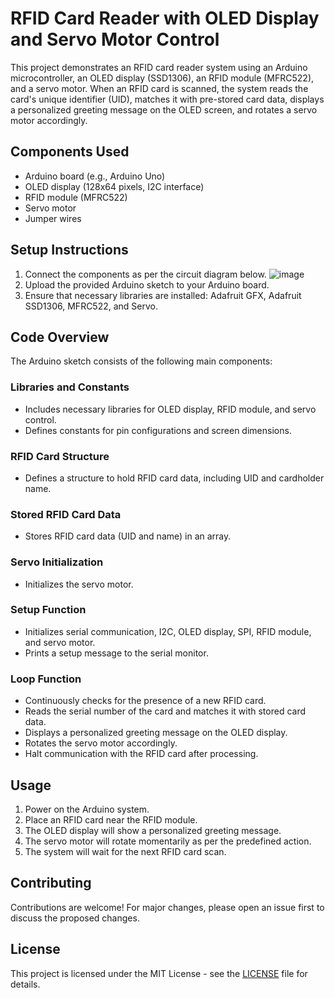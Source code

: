 # RFID Card Reader with OLED Display and Servo Motor Control

This project demonstrates an RFID card reader system using an Arduino microcontroller, an OLED display (SSD1306), an RFID module (MFRC522), and a servo motor. When an RFID card is scanned, the system reads the card's unique identifier (UID), matches it with pre-stored card data, displays a personalized greeting message on the OLED screen, and rotates a servo motor accordingly.

## Components Used
- Arduino board (e.g., Arduino Uno)
- OLED display (128x64 pixels, I2C interface)
- RFID module (MFRC522)
- Servo motor
- Jumper wires

## Setup Instructions
1. Connect the components as per the circuit diagram below.
   ![image](https://github.com/KazuInTheStu/RFID-Door-Lock-with-LCD/assets/123428689/c18f87fc-6ef4-4bdb-8dd4-02fcc7446814)
2. Upload the provided Arduino sketch to your Arduino board.
3. Ensure that necessary libraries are installed: Adafruit GFX, Adafruit SSD1306, MFRC522, and Servo.

## Code Overview
The Arduino sketch consists of the following main components:

### Libraries and Constants
- Includes necessary libraries for OLED display, RFID module, and servo control.
- Defines constants for pin configurations and screen dimensions.

### RFID Card Structure
- Defines a structure to hold RFID card data, including UID and cardholder name.

### Stored RFID Card Data
- Stores RFID card data (UID and name) in an array.

### Servo Initialization
- Initializes the servo motor.

### Setup Function
- Initializes serial communication, I2C, OLED display, SPI, RFID module, and servo motor.
- Prints a setup message to the serial monitor.

### Loop Function
- Continuously checks for the presence of a new RFID card.
- Reads the serial number of the card and matches it with stored card data.
- Displays a personalized greeting message on the OLED display.
- Rotates the servo motor accordingly.
- Halt communication with the RFID card after processing.

## Usage
1. Power on the Arduino system.
2. Place an RFID card near the RFID module.
3. The OLED display will show a personalized greeting message.
4. The servo motor will rotate momentarily as per the predefined action.
5. The system will wait for the next RFID card scan.

## Contributing
Contributions are welcome! For major changes, please open an issue first to discuss the proposed changes.

## License
This project is licensed under the MIT License - see the [LICENSE](LICENSE) file for details.
